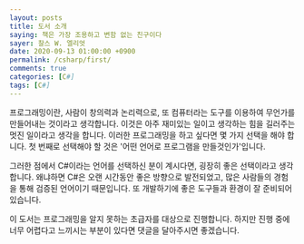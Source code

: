 ```yaml
---
layout: posts
title: 도서 소개
saying: 책은 가장 조용하고 변함 없는 친구이다
sayer: 찰스 W. 엘리엇
date: 2020-09-13 01:00:00 +0900
permalink: /csharp/first/
comments: true
categories: [C#]
tags: [C#]
---
```


프로그래밍이란, 사람이 창의력과 논리력으로, 또 컴퓨터라는 도구를 이용하여 무언가를 만들어내는 것이라고 생각합니다. 이것은 아주 재미있는 일이고 생각하는 힘을 길러주는 멋진 일이라고 생각을 합니다. 이러한 프로그래밍을 하고 싶다면 몇 가지 선택을 해야 합니다. 첫 번째로 선택해야 할 것은 '어떤 언어로 프로그램을 만들것인가'입니다.

그러한 점에서 C#이라는 언어를 선택하신 분이 계시다면, 굉장히 좋은 선택이라고 생각합니다. 왜냐하면 C#은 오랜 시간동안 좋은 방향으로 발전되었고, 많은 사람들의 경험을 통해 검증된 언어이기 때문입니다. 또 개발하기에 좋은 도구들과 환경이 잘 준비되어 있습니다.
  
이 도서는 프로그래밍을 알지 못하는 초급자를 대상으로 진행합니다. 하지만 진행 중에 너무 어렵다고 느끼시는 부분이 있다면 댓글을 달아주시면 좋겠습니다.